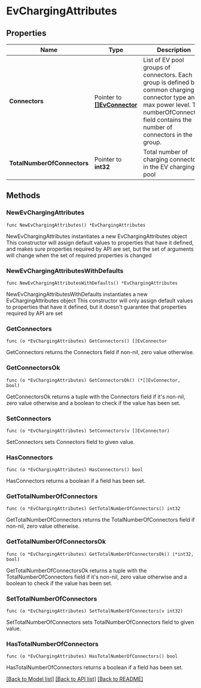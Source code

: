 # EvChargingAttributes

## Properties

Name | Type | Description | Notes
------------ | ------------- | ------------- | -------------
**Connectors** | Pointer to [**[]EvConnector**](EvConnector.md) | List of EV pool groups of connectors. Each group is defined by a common charging connector type and max power level. The numberOfConnectors field contains the number of connectors in the group. | [optional] 
**TotalNumberOfConnectors** | Pointer to **int32** | Total number of charging connectors in the EV charging pool | [optional] 

## Methods

### NewEvChargingAttributes

`func NewEvChargingAttributes() *EvChargingAttributes`

NewEvChargingAttributes instantiates a new EvChargingAttributes object
This constructor will assign default values to properties that have it defined,
and makes sure properties required by API are set, but the set of arguments
will change when the set of required properties is changed

### NewEvChargingAttributesWithDefaults

`func NewEvChargingAttributesWithDefaults() *EvChargingAttributes`

NewEvChargingAttributesWithDefaults instantiates a new EvChargingAttributes object
This constructor will only assign default values to properties that have it defined,
but it doesn't guarantee that properties required by API are set

### GetConnectors

`func (o *EvChargingAttributes) GetConnectors() []EvConnector`

GetConnectors returns the Connectors field if non-nil, zero value otherwise.

### GetConnectorsOk

`func (o *EvChargingAttributes) GetConnectorsOk() (*[]EvConnector, bool)`

GetConnectorsOk returns a tuple with the Connectors field if it's non-nil, zero value otherwise
and a boolean to check if the value has been set.

### SetConnectors

`func (o *EvChargingAttributes) SetConnectors(v []EvConnector)`

SetConnectors sets Connectors field to given value.

### HasConnectors

`func (o *EvChargingAttributes) HasConnectors() bool`

HasConnectors returns a boolean if a field has been set.

### GetTotalNumberOfConnectors

`func (o *EvChargingAttributes) GetTotalNumberOfConnectors() int32`

GetTotalNumberOfConnectors returns the TotalNumberOfConnectors field if non-nil, zero value otherwise.

### GetTotalNumberOfConnectorsOk

`func (o *EvChargingAttributes) GetTotalNumberOfConnectorsOk() (*int32, bool)`

GetTotalNumberOfConnectorsOk returns a tuple with the TotalNumberOfConnectors field if it's non-nil, zero value otherwise
and a boolean to check if the value has been set.

### SetTotalNumberOfConnectors

`func (o *EvChargingAttributes) SetTotalNumberOfConnectors(v int32)`

SetTotalNumberOfConnectors sets TotalNumberOfConnectors field to given value.

### HasTotalNumberOfConnectors

`func (o *EvChargingAttributes) HasTotalNumberOfConnectors() bool`

HasTotalNumberOfConnectors returns a boolean if a field has been set.


[[Back to Model list]](../README.md#documentation-for-models) [[Back to API list]](../README.md#documentation-for-api-endpoints) [[Back to README]](../README.md)


